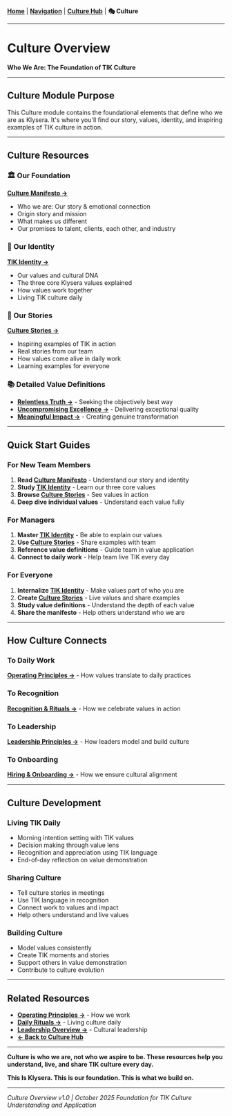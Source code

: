 **[Home](//#/)** | **[Navigation](//#/)** | **[Culture Hub](/docs/Klysera//Culture-Hub.md)** | **🎭 Culture**

---

# Culture Overview

**Who We Are: The Foundation of TIK Culture**

---

## Culture Module Purpose

This Culture module contains the foundational elements that define who we are as Klysera. It's where you'll find our story, values, identity, and inspiring examples of TIK culture in action.

---

## Culture Resources

### 🏛️ Our Foundation
**[Culture Manifesto →](./Culture-Manifesto.md)**
- Who we are: Our story & emotional connection
- Origin story and mission
- What makes us different
- Our promises to talent, clients, each other, and industry

### 🎯 Our Identity
**[TIK Identity →](./TIK-Identity.md)**
- Our values and cultural DNA
- The three core Klysera values explained
- How values work together
- Living TIK culture daily

### 📖 Our Stories
**[Culture Stories →](./Culture-Stories.md)**
- Inspiring examples of TIK in action
- Real stories from our team
- How values come alive in daily work
- Learning examples for everyone

### 📚 Detailed Value Definitions
- **[Relentless Truth →](./Relentless-Truth.md)** - Seeking the objectively best way
- **[Uncompromising Excellence →](./Uncompromising-Excellence.md)** - Delivering exceptional quality
- **[Meaningful Impact →](./Meaningful-Impact.md)** - Creating genuine transformation

---

## Quick Start Guides

### For New Team Members
1. **Read [Culture Manifesto](./Culture-Manifesto.md)** - Understand our story and identity
2. **Study [TIK Identity](./TIK-Identity.md)** - Learn our three core values
3. **Browse [Culture Stories](./Culture-Stories.md)** - See values in action
4. **Deep dive individual values** - Understand each value fully

### For Managers
1. **Master [TIK Identity](./TIK-Identity.md)** - Be able to explain our values
2. **Use [Culture Stories](./Culture-Stories.md)** - Share examples with team
3. **Reference value definitions** - Guide team in value application
4. **Connect to daily work** - Help team live TIK every day

### For Everyone
1. **Internalize [TIK Identity](./TIK-Identity.md)** - Make values part of who you are
2. **Create [Culture Stories](./Culture-Stories.md)** - Live values and share examples
3. **Study value definitions** - Understand the depth of each value
4. **Share the manifesto** - Help others understand who we are

---

## How Culture Connects

### To Daily Work
**[Operating Principles →](/Operating-Principles/Overview.md)** - How values translate to daily practices

### To Recognition
**[Recognition & Rituals →](/Recognition-Rituals/Recognition-Framework.md)** - How we celebrate values in action

### To Leadership
**[Leadership Principles →](/Leadership/Overview.md)** - How leaders model and build culture

### To Onboarding
**[Hiring & Onboarding →](/Hiring-Onboarding/Hiring-Guide.md)** - How we ensure cultural alignment

---

## Culture Development

### Living TIK Daily
- Morning intention setting with TIK values
- Decision making through value lens
- Recognition and appreciation using TIK language
- End-of-day reflection on value demonstration

### Sharing Culture
- Tell culture stories in meetings
- Use TIK language in recognition
- Connect work to values and impact
- Help others understand and live values

### Building Culture
- Model values consistently
- Create TIK moments and stories
- Support others in value demonstration
- Contribute to culture evolution

---

## Related Resources

- **[Operating Principles →](/Operating-Principles/Overview.md)** - How we work
- **[Daily Rituals →](/Recognition-Rituals/Daily-Rituals.md)** - Living culture daily
- **[Leadership Overview →](/Leadership/Overview.md)** - Cultural leadership
- **[← Back to Culture Hub](/Culture-Hub.md)**

---

**Culture is who we are, not who we aspire to be. These resources help you understand, live, and share TIK culture every day.**

**This Is Klysera. This is our foundation. This is what we build on.**

---

*Culture Overview v1.0 | October 2025*
*Foundation for TIK Culture Understanding and Application*